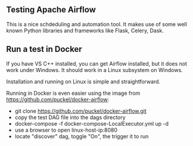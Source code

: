 ## Testing Apache Airflow

This is a nice schdeduling and automation tool. It makes use of some well known Python libraries and frameworks like Flask, Celery, Dask.

## Run a test in Docker

If you have VS C++ installed, you can get Airflow installed, but it does not work under Windows. It should work in a Linux subsystem on Windows.

Installation and running on Linux is simple and straightforward.

Running in Docker is even easier using the image from https://github.com/puckel/docker-airflow:

- git clone https://github.com/puckel/docker-airflow.git
- copy the test DAG file into the dags directory 
- docker-compose -f docker-compose-LocalExecutor.yml up -d
- use a browser to open linux-host-ip:8080
- locate "discover" dag, toggle "On", the trigger it to run


